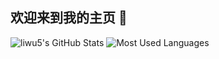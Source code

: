 ## 欢迎来到我的主页 👋 
![liwu5's GitHub Stats](https://github-readme-stats.vercel.app/api?username=liwu5&count_private=true&show_icons=true&theme=dark)
![Most Used Languages](https://github-readme-stats.vercel.app/api/top-langs/?username=liwu5&theme=dark)


<!--
**liwu5/liwu5** is a ✨ _special_ ✨ repository because its `README.md` (this file) appears on your GitHub profile.

Here are some ideas to get you started:

- 🔭 I’m currently working on ...
- 🌱 I’m currently learning ...
- 👯 I’m looking to collaborate on ...
- 🤔 I’m looking for help with ...
- 💬 Ask me about ...
- 📫 How to reach me: ...
- 😄 Pronouns: ...
- ⚡ Fun fact: ...
-->
